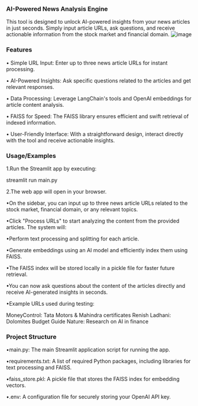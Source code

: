 ### AI-Powered News Analysis Engine

This tool is designed to unlock AI-powered insights from your news articles in just seconds. Simply input article URLs, ask questions, and receive actionable information from the stock market and financial domain.
![image](https://github.com/user-attachments/assets/e9c6a2fb-2654-4448-bb8f-d8828cc44769)

### Features
• Simple URL Input: Enter up to three news article URLs for instant processing.

• AI-Powered Insights: Ask specific questions related to the articles and get relevant responses.

• Data Processing: Leverage LangChain's tools and OpenAI embeddings for article content analysis.

• FAISS for Speed: The FAISS library ensures efficient and swift retrieval of indexed information.

• User-Friendly Interface: With a straightforward design, interact directly with the tool and receive actionable insights.

### Usage/Examples
1.Run the Streamlit app by executing:

streamlit run main.py

2.The web app will open in your browser.

•On the sidebar, you can input up to three news article URLs related to the stock market, financial domain, or any relevant topics.

•Click "Process URLs" to start analyzing the content from the provided articles.
The system will:

•Perform text processing and splitting for each article.

•Generate embeddings using an AI model and efficiently index them using FAISS.

•The FAISS index will be stored locally in a pickle file for faster future retrieval.

•You can now ask questions about the content of the articles directly and receive AI-generated insights in seconds.

•Example URLs used during testing:

MoneyControl: Tata Motors & Mahindra certificates
Renish Ladhani: Dolomites Budget Guide
Nature: Research on AI in finance

### Project Structure
•main.py: The main Streamlit application script for running the app.

•requirements.txt: A list of required Python packages, including libraries for text processing and FAISS.

•faiss_store.pkl: A pickle file that stores the FAISS index for embedding vectors.

•.env: A configuration file for securely storing your OpenAI API key.
